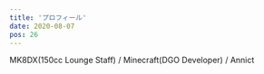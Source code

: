```yaml
---
title: 'プロフィール'
date: 2020-08-07
pos: 26
---
```


MK8DX(150cc Lounge Staff) / Minecraft(DGO Developer) / Annict
